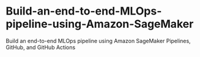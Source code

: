 # Build-an-end-to-end-MLOps-pipeline-using-Amazon-SageMaker
Build an end-to-end MLOps pipeline using Amazon SageMaker Pipelines, GitHub, and GitHub Actions
